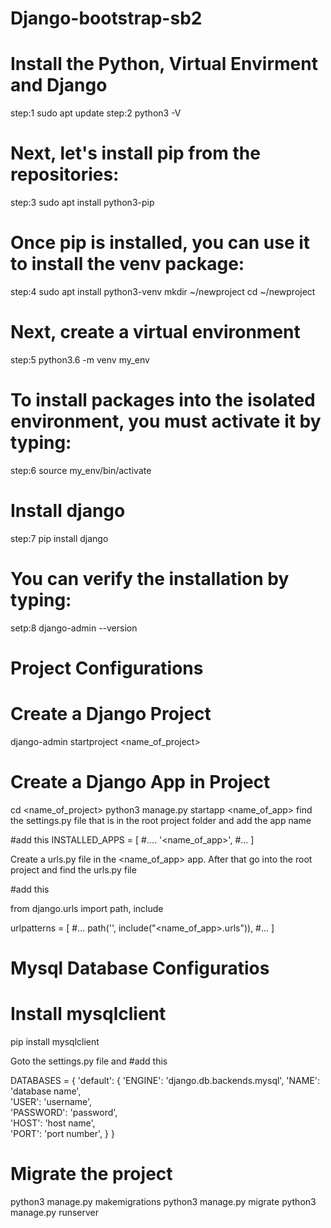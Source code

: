 #					Django-bootstrap-sb2

#					Install the Python, Virtual Envirment and 	   									Django
step:1	sudo apt update
step:2	python3 -V

#	Next, let's install pip from the  repositories:
step:3	sudo apt install python3-pip

#	Once pip is installed, you can use it to install the venv package:
step:4	sudo apt install python3-venv
		mkdir ~/newproject
		cd ~/newproject

#	Next, create a virtual environment
step:5	python3.6 -m venv my_env

#	To install packages into the isolated environment, you must activate it by typing:
step:6	source my_env/bin/activate

#	Install django
step:7	pip install django

#	You can verify the installation by typing:
setp:8 	django-admin --version


#				Project Configurations


#	Create a Django Project
django-admin startproject <name_of_project>

#	Create a Django App in Project

cd <name_of_project>
	python3 manage.py startapp <name_of_app>
find the settings.py file that is in the root project folder
and add the app name

#add this
INSTALLED_APPS = [
    #....
    '<name_of_app>',
    #...
]

Create a urls.py file  in the <name_of_app> app.
After that go into the root project and find the urls.py file

#add this

from django.urls import path, include

urlpatterns = [
    #...
    path('', include("<name_of_app>.urls")),
    #...
]

#				Mysql Database Configuratios

#	Install mysqlclient
pip install mysqlclient

Goto the settings.py file and 
#add this

DATABASES = {
    'default': {
        'ENGINE': 'django.db.backends.mysql',
        'NAME': 'database name',                      			
        'USER': 'username',                      
        'PASSWORD': 'password',                  
        'HOST': 'host name',                 
        'PORT': 'port number', 
    }
}

# Migrate the project
python3 manage.py makemigrations
python3 manage.py migrate
python3 manage.py runserver